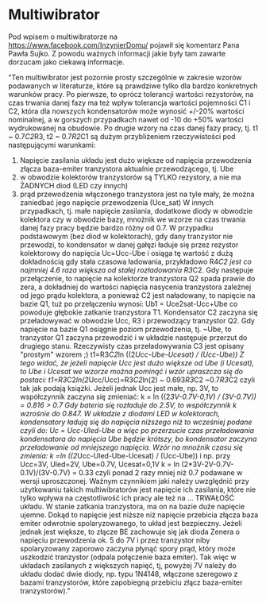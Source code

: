 # Multiwibrator

Pod wpisem o multiwibratorze na https://www.facebook.com/InzynierDomu/ pojawił się komentarz Pana Pawła Sujko. Z powodu ważnych informacji jakie były tam zawarte dorzucam jako ciekawą informacje.

"Ten multiwibrator jest pozornie prosty szczególnie w zakresie wzorów podawanych w literaturze, które są prawdziwe tylko dla bardzo konkretnych warunków pracy.
Po pierwsze, to oprócz tolerancji wartości rezystorów, na czas trwania danej fazy ma też wpływ tolerancja wartości pojemności C1 i C2, która dla nowszych kondensatorów może wynosić +/-20% wartości nominalnej, a w gorszych przypadkach nawet od -10 do +50% wartości wydrukowanej na obudowie.
Po drugie wzory na czas danej fazy pracy, tj. 
t1 ~ 0.7*C2*R3, t2 ~ 0.7*R2*C1
są dużym przybliżeniem rzeczywistości pod następującymi warunkami:
1) Napięcie zasilania układu jest dużo większe od napięcia przewodzenia złącza baza-emiter tranzystora aktualnie przewodzącego, tj. Ube
2) w obwodzie kolektorów tranzystorów są TYLKO rezystory, a nie ma ŻADNYCH diod (LED czy innych)
3) prąd przewodzenia włączonego tranzystora jest na tyle mały, że można zaniedbać jego napięcie przewodzenia (Uce_sat)
W innych przypadkach, tj. małe napięcie zasilania, dodatkowe diody w obwodzie kolektora czy w obwodzie bazy, mnożnik we wzorze na czas trwania danej fazy pracy będzie bardzo różny od 0.7.
W przypadku podstawowym (bez diod w kolektorach), gdy dany tranzystor nie przewodzi, to kondensator w danej gałęzi ładuje się przez rezystor kolektorowy do napięcia Uc=Ucc-Ube i osiąga tę wartość z dużą dokładnością gdy stała czasowa ładowania, przykładowo R4*C2 jest co najmniej 4.6 raza większa od stałej rozładowania R3*C2. Gdy następuje przełączenie, to napięcie na kolektorze tranzystora Q2 spada prawie do zera, a dokładniej do wartości napięcia nasycenia tranzystora zależnej od jego prądu kolektora, a ponieważ C2 jest naładowany, to napięcie na bazie Q1, tuż po przełączeniu wynosi:
Ub1 = Uce2sat-Ucc+Ube
co powoduje głębokie zatkanie tranzystora T1.
Kondensator C2 zaczyna się przeładowywać w obwodzie Ucc, R3 i przewodzący tranzystor Q2. Gdy napięcie na bazie Q1 osiągnie poziom przewodzenia, tj. ~Ube, to tranzystor Q1 zaczyna przewodzić i w układzie następuje przerzut do drugiego stanu.
Rzeczywisty czas przeładowywania C3 jest opisany "prostym" wzorem ;)
t1=R3*C2*ln ((2*Ucc-Ube-Ucesat) / (Ucc-Ube))
Z tego widać, że jeżeli napięcie Ucc jest dużo większe od Ube (i Ucesat), to Ube i Ucesat we wzorze można pominąć i wzór upraszcza się do postaci:
t1=R3*C2*ln(2*Ucc/Ucc)=R3*C2*ln(2) ~ 0.693*R3*C2 ~0.7*R3*C2
czyli tak jak podają książki. 
Jeżeli jednak Ucc jest małe, np. 3V, to współczynnik zaczyna się zmieniać:
k = ln ((2*3V-0.7V-0,1V) / (3V-0.7V)) = 0.816 > 0.7
Gdy bateria się rozładuje do 2.5V, to współczynnik k wzrośnie do 0.847.
W układzie z diodami LED w kolektorach, kondensatory ładują się do napięcia niższego niż to wcześniej podane czyli do:
Uc = Ucc-Uled-Ube
a więc po przerzucie czas przeładowania kondensatora do napięcia Ube będzie krótszy, bo kondensator zaczyna przeładowanie od mniejszego napięcia. Wzór na mnożnik czasu się zmienia:
k =ln ((2*Ucc-Uled-Ube-Ucesat) / (Ucc-Ube))
i np. przy Ucc=3V, Uled=2V, Ube=0.7V, Ucesat=0,1V
k = ln (2*3V-2V-0.7V-0.1V)/(3V-0.7V) = 0.33 czyli ponad 2 razy mniej niż 0.7 podawane w wersji uproszczonej.
Ważnym czynnikiem jaki należy uwzględnić przy użytkowaniu takich multiwibratorów jest napięcie ich zasilania, które nie tylko wpływa na częstotliwość ich pracy ale też na ... TRWAŁOŚĆ układu.
W stanie zatkania tranzystora, ma on na bazie duże napięcie ujemne. Dokąd to napięcie jest niższe niż napięcie przebicia złącza baza emiter odwrotnie spolaryzowanego, to układ jest bezpieczny. Jeżeli jednak jest większe, to złącze BE zachowuje się jak dioda Zenera o napięciu przewodzenia ok. 5 do 7V i przez tranzystor niby spolaryzowany zaporowo zaczyna płynąć spory prąd, który może uszkodzić tranzystor (odpala połączenie baza emiter).
Tak więc w układach zasilanych z większych napięć, tj, powyżej 7V należy do układu dodać dwie diody, np. typu 1N4148, włączone szeregowo z bazami tranzystorów, które zapobiegną przebiciu złącz baza-emiter tranzystorów)."
